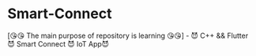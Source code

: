 # Smart-Connect
[😘😘 The main purpose of repository is learning 😘😘] - 😈  C++ &amp;&amp; Flutter 😈 Smart Connect 😈 IoT App😈
